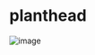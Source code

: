# planthead
![image](https://github.com/ngocvbh/planthead/assets/97254009/90086574-66f8-4323-9bb3-a4fb9242e734)
